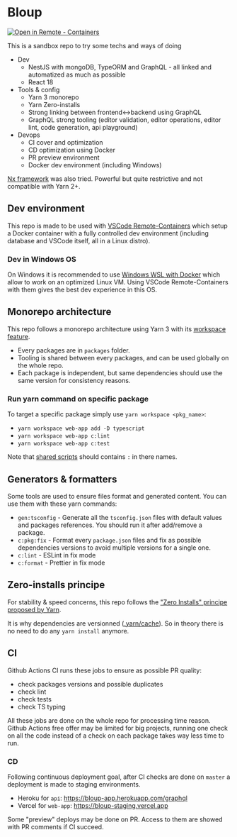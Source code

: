 # Bloup

[![Open in Remote - Containers](https://img.shields.io/static/v1?label=Remote%20-%20Containers&message=Open&color=blue&logo=visualstudiocode)](https://vscode.dev/redirect?url=vscode://ms-vscode-remote.remote-containers/cloneInVolume?url=https://github.com/Chnapy/bloup)

This is a sandbox repo to try some techs and ways of doing

- Dev
  - NestJS with mongoDB, TypeORM and GraphQL - all linked and automatized as much as possible
  - React 18
- Tools & config
  - Yarn 3 monorepo
  - Yarn Zero-installs
  - Strong linking between frontend<->backend using GraphQL
  - GraphQL strong tooling (editor validation, editor operations, editor lint, code generation, api playground)
- Devops
  - CI cover and optimization
  - CD optimization using Docker
  - PR preview environment
  - Docker dev environment (including Windows)

[Nx framework](https://nx.dev/) was also tried. Powerful but quite restrictive and not compatible with Yarn 2+.

## Dev environment

This repo is made to be used with [VSCode Remote-Containers](https://code.visualstudio.com/docs/remote/containers) which setup a Docker container with a fully controlled dev environment (including database and VSCode itself, all in a Linux distro).

### Dev in Windows OS

On Windows it is recommended to use [Windows WSL with Docker](https://docs.docker.com/desktop/windows/wsl/#develop-with-docker-and-wsl-2) which allow to work on an optimized Linux VM. Using VSCode Remote-Containers with them gives the best dev experience in this OS.

## Monorepo architecture

This repo follows a monorepo architecture using Yarn 3 with its [workspace feature](https://yarnpkg.com/features/workspaces).

- Every packages are in `packages` folder.
- Tooling is shared between every packages, and can be used globally on the whole repo.
- Each package is independent, but same dependencies should use the same version for consistency reasons.

### Run yarn command on specific package

To target a specific package simply use `yarn workspace <pkg_name>`:

- `yarn workspace web-app add -D typescript`
- `yarn workspace web-app c:lint`
- `yarn workspace web-app c:test`

Note that [shared scripts](https://yarnpkg.com/getting-started/qa/#how-to-share-scripts-between-workspaces) should contains `:` in there names.

## Generators & formatters

Some tools are used to ensure files format and generated content.
You can use them with these yarn commands:

- `gen:tsconfig` - Generate all the `tsconfig.json` files with default values and packages references.
  You should run it after add/remove a package.
- `c:pkg:fix` - Format every `package.json` files and fix as possible dependencies versions to avoid multiple versions for a single one.
- `c:lint` - ESLint in fix mode
- `c:format` - Prettier in fix mode

## Zero-installs principe

For stability & speed concerns, this repo follows the ["Zero Installs" principe proposed by Yarn](https://yarnpkg.com/features/zero-installs).

It is why dependencies are versionned ([.yarn/cache](.yarn/cache)).
So in theory there is no need to do any `yarn install` anymore.

## CI

Github Actions CI runs these jobs to ensure as possible PR quality:

- check packages versions and possible duplicates
- check lint
- check tests
- check TS typing

All these jobs are done on the whole repo for processing time reason.
Github Actions free offer may be limited for big projects, running one check on all the code instead of a check on each package takes way less time to run.

### CD

Following continuous deployment goal, after CI checks are done on `master` a deployment is made to staging environments.

- Heroku for `api`: https://bloup-app.herokuapp.com/graphql
- Vercel for `web-app`: https://bloup-staging.vercel.app

Some "preview" deploys may be done on PR. Access to them are showed with PR comments if CI succeed.
